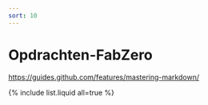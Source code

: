 ```yaml
---
sort: 10
---
```


# Opdrachten-FabZero

https://guides.github.com/features/mastering-markdown/


{% include list.liquid all=true %}
